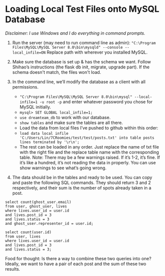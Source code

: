 # Loading Local Test Files onto MySQL Database

*Disclaimer: I use Windows and I do everything in command prompts.*

1. Run the server (may need to run command line as admin):
`"C:\Program Files\MySQL\MySQL Server 8.0\bin\mysqld" --console --local_infile=ON`
Replace path with wherever you installed MySQL.

2. Make sure the database is set up & has the schema we want. Follow Shihao’s instructions (the flask db init, migrate, upgrade part). If the schema doesn't match, the files won't load.

3. In the command line, we’ll modify the database as a client with all permissions.
    * `"C:\Program Files\MySQL\MySQL Server 8.0\bin\mysql" --local-infile=1 -u root -p` and enter whatever password you chose for MySQL initially.
    * `mysql> SET GLOBAL local_infile=1;`
    * `use dreamteam_db` to work with our database.
    * `show tables` and make sure the tables are all there.
    * Load the data from local files I’ve pushed to github within this order:
    * `load data local infile 'C:/Users/Lin/7CRoomies/test/test/posts.txt' into table posts lines terminated by '\r\n';`
    * The rest can be loaded in any order. Just replace the name of txt file with the right file and the replace table name with the corresponding table.
Note: There may be a few warnings raised. If it’s 1-2, it’s fine. If it’s like a hundred, it’s not reading the data in properly. You can use show warnings to see what’s going wrong.

4. The data should be in the tables and ready to be used. You can copy and paste the following SQL commands. They should return 3 and 2 respectively, and their sum is the number of spots already taken in a post.

```
select count(ghost_user.email)
from user, ghost_user, lives
where lives.user_id = user.id
and lives.post_id = 3
and lives.status = 3
and ghost_user.representer_id = user.id;

select count(user.id)
from user, lives
where lives.user_id = user.id
and lives.post_id = 3
and lives.status = 3;
```

Food for thought: Is there a way to combine these two queries into one? Ideally, we want to have a pair of each post and the sum of these two results.
